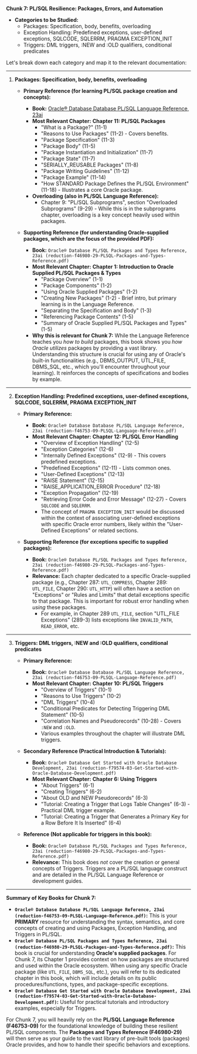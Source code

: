 **Chunk 7: PL/SQL Resilience: Packages, Errors, and Automation**
*   **Categories to be Studied:**
    *   Packages: Specification, body, benefits, overloading
    *   Exception Handling: Predefined exceptions, user-defined exceptions, SQLCODE, SQLERRM, PRAGMA EXCEPTION_INIT
    *   Triggers: DML triggers, :NEW and :OLD qualifiers, conditional predicates

Let's break down each category and map it to the relevant documentation:

---

1.  **Packages: Specification, body, benefits, overloading**

    *   **Primary Reference (for learning PL/SQL package creation and concepts):**
        *   **Book:** 
        [Oracle® Database Database PL/SQL Language Reference, 23ai](/books/oracle-database-pl-sql-language-reference/database-pl-sql-language-reference.pdf)
        *   **Most Relevant Chapter:** **Chapter 11: PL/SQL Packages**
            *   "What is a Package?" (11-1)
            *   "Reasons to Use Packages" (11-2) - Covers benefits.
            *   "Package Specification" (11-3)
            *   "Package Body" (11-5)
            *   "Package Instantiation and Initialization" (11-7)
            *   "Package State" (11-7)
            *   "SERIALLY_REUSABLE Packages" (11-8)
            *   "Package Writing Guidelines" (11-12)
            *   "Package Example" (11-14)
            *   "How STANDARD Package Defines the PL/SQL Environment" (11-18) - Illustrates a core Oracle package.
        *   **Overloading (also in PL/SQL Language Reference):**
            *   Chapter 9: "PL/SQL Subprograms", section "Overloaded Subprograms" (9-29) - While this is in the subprograms chapter, overloading is a key concept heavily used within packages.

    *   **Supporting Reference (for understanding Oracle-supplied packages, which are the focus of the provided PDF):**
        *   **Book:** `Oracle® Database PL/SQL Packages and Types Reference, 23ai (reduction-f46980-29-PLSQL-Packages-and-Types-Reference.pdf)`
        *   **Most Relevant Chapter:** **Chapter 1: Introduction to Oracle Supplied PL/SQL Packages & Types**
            *   "Package Overview" (1-1)
            *   "Package Components" (1-2)
            *   "Using Oracle Supplied Packages" (1-2)
            *   "Creating New Packages" (1-2) - Brief intro, but primary learning is in the Language Reference.
            *   "Separating the Specification and Body" (1-3)
            *   "Referencing Package Contents" (1-5)
            *   "Summary of Oracle Supplied PL/SQL Packages and Types" (1-5)
        *   **Why this is relevant for Chunk 7:** While the Language Reference teaches you *how to build* packages, this book shows you *how Oracle utilizes* packages by providing a vast library. Understanding this structure is crucial for using any of Oracle's built-in functionalities (e.g., DBMS_OUTPUT, UTL_FILE, DBMS_SQL, etc., which you'll encounter throughout your learning). It reinforces the concepts of specifications and bodies by example.

---

2.  **Exception Handling: Predefined exceptions, user-defined exceptions, SQLCODE, SQLERRM, PRAGMA EXCEPTION_INIT**

    *   **Primary Reference:**
        *   **Book:** `Oracle® Database Database PL/SQL Language Reference, 23ai (reduction-f46753-09-PLSQL-Language-Reference.pdf)`
        *   **Most Relevant Chapter:** **Chapter 12: PL/SQL Error Handling**
            *   "Overview of Exception Handling" (12-5)
            *   "Exception Categories" (12-6)
            *   "Internally Defined Exceptions" (12-9) - This covers predefined exceptions.
            *   "Predefined Exceptions" (12-11) - Lists common ones.
            *   "User-Defined Exceptions" (12-13)
            *   "RAISE Statement" (12-15)
            *   "RAISE_APPLICATION_ERROR Procedure" (12-18)
            *   "Exception Propagation" (12-19)
            *   "Retrieving Error Code and Error Message" (12-27) - Covers `SQLCODE` and `SQLERRM`.
            *   The concept of `PRAGMA EXCEPTION_INIT` would be discussed within the context of associating user-defined exceptions with specific Oracle error numbers, likely within the "User-Defined Exceptions" or related sections.

    *   **Supporting Reference (for exceptions specific to supplied packages):**
        *   **Book:** `Oracle® Database PL/SQL Packages and Types Reference, 23ai (reduction-f46980-29-PLSQL-Packages-and-Types-Reference.pdf)`
        *   **Relevance:** Each chapter dedicated to a specific Oracle-supplied package (e.g., Chapter 287: `UTL_COMPRESS`, Chapter 289: `UTL_FILE`, Chapter 290: `UTL_HTTP`) will often have a section on "Exceptions" or "Rules and Limits" that detail exceptions specific to that package. This is important for robust error handling when *using* these packages.
            *   For example, in Chapter 289 `UTL_FILE`, section "UTL_FILE Exceptions" (289-3) lists exceptions like `INVALID_PATH`, `READ_ERROR`, etc.

---

3.  **Triggers: DML triggers, :NEW and :OLD qualifiers, conditional predicates**

    *   **Primary Reference:**
        *   **Book:** `Oracle® Database Database PL/SQL Language Reference, 23ai (reduction-f46753-09-PLSQL-Language-Reference.pdf)`
        *   **Most Relevant Chapter:** **Chapter 10: PL/SQL Triggers**
            *   "Overview of Triggers" (10-1)
            *   "Reasons to Use Triggers" (10-2)
            *   "DML Triggers" (10-4)
            *   "Conditional Predicates for Detecting Triggering DML Statement" (10-5)
            *   "Correlation Names and Pseudorecords" (10-28) - Covers `:NEW` and `:OLD`.
            *   Various examples throughout the chapter will illustrate DML triggers.

    *   **Secondary Reference (Practical Introduction & Tutorials):**
        *   **Book:** `Oracle® Database Get Started with Oracle Database Development, 23ai (reduction-f79574-03-Get-Started-with-Oracle-Database-Development.pdf)`
        *   **Most Relevant Chapter:** **Chapter 6: Using Triggers**
            *   "About Triggers" (6-1)
            *   "Creating Triggers" (6-2)
            *   "About OLD and NEW Pseudorecords" (6-3)
            *   "Tutorial: Creating a Trigger that Logs Table Changes" (6-3) - Practical DML trigger example.
            *   "Tutorial: Creating a Trigger that Generates a Primary Key for a Row Before It Is Inserted" (6-4)

    *   **Reference (Not applicable for triggers in this book):**
        *   **Book:** `Oracle® Database PL/SQL Packages and Types Reference, 23ai (reduction-f46980-29-PLSQL-Packages-and-Types-Reference.pdf)`
        *   **Relevance:** This book does *not* cover the creation or general concepts of Triggers. Triggers are a PL/SQL language construct and are detailed in the PL/SQL Language Reference or development guides.

---

**Summary of Key Books for Chunk 7:**

*   **`Oracle® Database Database PL/SQL Language Reference, 23ai (reduction-f46753-09-PLSQL-Language-Reference.pdf)`:** This is your **PRIMARY** resource for understanding the syntax, semantics, and core concepts of creating and using Packages, Exception Handling, and Triggers in PL/SQL.
*   **`Oracle® Database PL/SQL Packages and Types Reference, 23ai (reduction-f46980-29-PLSQL-Packages-and-Types-Reference.pdf)`:** This book is crucial for understanding **Oracle's supplied packages**. For Chunk 7, its Chapter 1 provides context on how packages are structured and used within the Oracle ecosystem. When using any specific Oracle package (like `UTL_FILE`, `DBMS_SQL`, etc.), you will refer to its dedicated chapter in this book, which will include details on its public procedures/functions, types, and package-specific exceptions.
*   **`Oracle® Database Get Started with Oracle Database Development, 23ai (reduction-f79574-03-Get-Started-with-Oracle-Database-Development.pdf)`:** Useful for practical tutorials and introductory examples, especially for Triggers.

For Chunk 7, you will heavily rely on the **PL/SQL Language Reference (F46753-09)** for the foundational knowledge of building these resilient PL/SQL components. The **Packages and Types Reference (F46980-29)** will then serve as your guide to the vast library of pre-built tools (packages) Oracle provides, and how to handle their specific behaviors and exceptions.